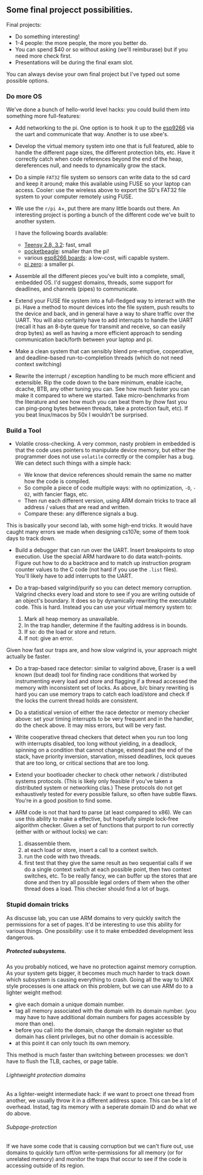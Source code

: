 ## Some final projecct possibilities.

Final projects:
  - Do something interesting!
  - 1-4 people: the more people, the more you better do.
  - You can spend $40 or so without asking (we'll reimburase) but if you
  need more check first.
  - Presentations will be during the final exam slot.  

You can always devise your own final project but I've typed out some
possible options. 

### Do more OS

We've done a bunch of hello-world level hacks: you could build them into
something more full-features:

  - Add networking to the pi.  One option is to hook it up to the 
  [esp9266](https://www.sparkfun.com/products/13678) via the uart and
  communicate that way.  Another is to use xbee's.

  - Develop the virtual memory system into one that is full featured, able
  to handle the different page sizes, the different protection bits, etc.
  Have it correctly catch when code references beyond the end of the heap,
  dereferences null, and needs to dynamically grow the stack.

  - Do a simple `FAT32` file system so sensors can write data to the sd
  card and keep it around; make this available using FUSE so your laptop
  can access.  Cooler: use the wireless above to export the SD's FAT32
  file system to your computer remotely using FUSE.

  - We use the `r/pi A`+, put there are many little boards out there.
    An interesting project is porting a bunch of the different code
    we've built to another system.

    I have the following boards available:
    - [Teensy 2.8, 3.2](https://www.sparkfun.com/products/13736): fast, small
    - [pocketbeagle](https://beagleboard.org/pocket): smaller than the pi!
    - various [esp8266 boards](https://www.sparkfun.com/products/13678): 
    a low-cost, wifi capable system.
    - [pi zero](https://www.adafruit.com/product/2885): a smaller pi. 

  - Assemble all the different pieces you've built into a complete, 
    small, embedded OS.   I'd suggest domains, threads, some support 
    for deadlines, and channels (pipes) to communicate.

  - Extend your FUSE file system into a full-fledged way to interact
    with the pi.  Have a method to mount devices into the file system,
    push results to the device and back, and in general have a way to
    share traffic over the UART.  You will also certainly have to add
    interrupts to handle the UART (recall it has an 8-byte queue for
    transmit and receive, so can easily drop bytes) as well as having a
    more efficient approach to sending communication back/forth between
    your laptop and pi.

  - Make a clean system that can sensibly blend pre-emptive, cooperative,
  and deadline-based run-to-completion threads (which do not need
  context switching)

  - Rewrite the interrupt / exception handling to be much more efficient
  and extensible.  Rip the code down to the bare minimum, enable icache,
  dcache, BTB, any other tuning you can.  See how much faster you can
  make it compared to where we started.  Take micro-benchmarks from
  the literature and see how much you can beat them by (how fast you
  can ping-pong bytes between threads, take a protection fault, etc).
  If you beat linux/macos by 50x I wouldn't be surprised.

### Build a Tool

  - Volatile cross-checking.  A very common, nasty problem in embedded
  is that the code uses pointers to manipulate device memory, but either
  the programmer does not use `volatile` correctly or the compiler has
  a bug.  We can detect such things with a simple hack: 

    - We know that device references should remain the same no matter 
    how the code is compiled.  
    - So compile a piece of code multiple ways: with no optimization, `-O`,
    `-O2`, with fancier flags, etc.  
    - Then run each different version, using ARM domain tricks to trace 
    all address / values that are read and written.  
    - Compare these: any difference signals a bug.  

  This is basically your second lab, with some high-end tricks.  It would
  have caught many errors we made when designing cs107e; some of them
  took days to track down.

  - Build a debugger that can run over the UART.  Insert breakpoints to
  stop execution.  Use the special ARM hardware to do data watch-points.
  Figure out how to do a backtrace and to match up instruction program
  counter values to the C code (not hard if you use the `.list` files).  
  You'll likely have to add interrupts to the UART.

  - Do a trap-based valgrind/purify so you can detect memory corruption.
  Valgrind checks every load and store to see if you are writing outside of
  an object's boundary.  It does so by dynamically rewriting the executable
  code.  This is hard.  Instead you can use your virtual memory system to:
    1. Mark all heap memory as unavailable.
    2. In the trap handler, determine if the faulting address is in bounds.
    3. If so: do the load or store and return.
    4. If not: give an error.
  
  Given how fast our traps are, and how slow valgrind is, your approach
  might actually be faster.

  - Do a trap-based race detector: similar to valgrind above, Eraser
  is a well known (but dead) tool for finding race conditions that worked
  by instrumenting every load and store and flagging if a thread accessed 
  the memory with inconsistent set of locks.  As above, b/c binary rewriting 
  is hard you can use memory traps to catch each load/store and check if
  the locks the current thread holds are consistent.

  - Do a statistical version of either the race detector or memory
  checker above: set your timing interrupts to be very frequent and in the
  handler, do the check above.  It may miss errors, but will be very fast.

  - Write cooperative thread checkers that detect when you run too long
  with interrupts disabled, too long without yielding, in a deadlock,
  spinning on a condition that cannot change, extend past the end of
  the stack, have priority inversion, starvation, missed deadlines,
  lock queues that are too long, or critical sections that are too long.

  - Extend your bootloader checker to check other network / distributed
  systems protocols.  (This is likely only feasible if you've taken a
  distributed system or networking clas.)   These protocols do not get
  exhaustively tested for every possible failure, so often have subtle flaws.
  You're in a good position to find some.

  - ARM code is not that hard to parse (at least compared to x86).  We can
  use this ability to make a effective, but hopefully simple lock-free
  algorithm checker.   Given a set of functions that purport to run
  correctly (either with or without locks) we can:
    1. disassemble them.
    2. at each load or store, insert a call to a context switch.
    3. run the code with two threads.   
    4. first test that they give the same result as two sequential calls
    if we do a single context switch at each possible point, then two 
    context switches, etc.
  To be really fancy, we can buffer up the stores that are done and then
  try all possible legal orders of them when the other thread does a load.
  This checker should find a lot of bugs.

### Stupid domain tricks

As discusse lab, you can use ARM domains to very quickly switch the
permissions for a set of pages.    It'd be interesting to use this
ability for various things.  One possibility: use it to make embedded
development less dangerous.  

##### Protected subsystems.

As you probably noticed, we have no protection against memory corruption.
As your system gets bigger, it becomes much much harder to track down which
subsystem is causing everything to crash.  Going all the way to 
UNIX style processes is one attack on this problem, but we can use
ARM do to a lighter weight method:
   - give each domain a unique domain number.
   - tag all memory associated with the domain with its domain number.
   (you may have to have additional domain numbers for pages accessible
   by more than one).
   - before you call into the domain, change the domain register so that
   domain has client privileges, but no other domain is accessible.
   - at this point it can only touch its own memory.

This method is much faster than switching between processes: we don't
have to flush the TLB, caches, or page table.

###### Lightweight protection domains

As a lighter-weight intermediate hack: if we want to proect one thread
from another, we usually throw it in a different address space.  This can
be a lot of overhead.  Instad, tag its memory with a seperate domain ID
and do what we do above.

###### Subpage-protection

If we have some code that is causing corruption but we can't fiure out,
use domains to quickly turn off/on write-permissions for all memory
(or for unrelated memory) and monitor the traps that occur to see if
the code is accessing outside of its region.
